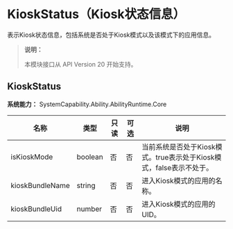 # KioskStatus（Kiosk状态信息）

表示Kiosk状态信息，包括系统是否处于Kiosk模式以及该模式下的应用信息。

> **说明：**
>
> 本模块接口从 API Version 20 开始支持。
>

## KioskStatus

**系统能力：** SystemCapability.Ability.AbilityRuntime.Core

| 名称                  | 类型                    | 只读 | 可选 | 说明                                                  |
| --------------------- | ---------------------- | ---- | ---- | ---------------------------------------------------- |
| isKioskMode           | boolean                | 否   | 否   | 当前系统是否处于Kiosk模式。true表示处于Kiosk模式，false表示不处于。|
| kioskBundleName       | string                 | 否   | 否   | 进入Kiosk模式的应用的名称。                          |
| kioskBundleUid        | number                 | 否   | 否   | 进入Kiosk模式的应用的UID。                           |
